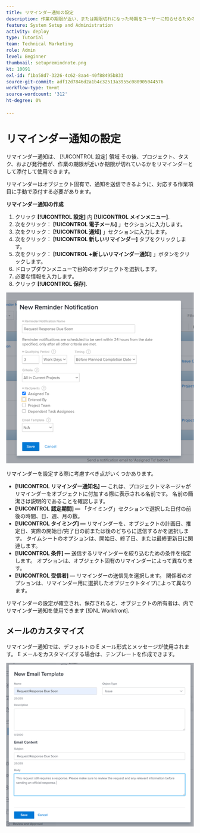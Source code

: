 ```yaml
---
title: リマインダー通知の設定
description: 作業の期限が近い、または期限切れになった時期をユーザーに知らせるための、オブジェクト固有のリマインダー通知を設定する方法を説明します。
feature: System Setup and Administration
activity: deploy
type: Tutorial
team: Technical Marketing
role: Admin
level: Beginner
thumbnail: setupremindnote.png
kt: 10091
exl-id: f1ba58d7-3226-4c62-8aa4-40f88495b833
source-git-commit: adf12d7846d2a1b4c32513a3955c080905044576
workflow-type: tm+mt
source-wordcount: '312'
ht-degree: 0%

---
```


<!---
this has the same content as the system administrator notification setup and mangement section of the email and inapp notificiations learning path
--->

# リマインダー通知の設定

リマインダー通知は、 [!UICONTROL 設定] 領域 その後、プロジェクト、タスク、および発行者が、作業の期限が近いか期限が切れているかをリマインダーとして添付して使用できます。

リマインダーはオブジェクト固有で、通知を送信できるように、対応する作業項目に手動で添付する必要があります。

**リマインダー通知の作成**

1. クリック **[!UICONTROL 設定]** 内 **[!UICONTROL メインメニュー]**.
1. 次をクリック： **[!UICONTROL 電子メール]** 」セクションに入力します。
1. 次をクリック： **[!UICONTROL 通知]** 」セクションに入力します。
1. 次をクリック： **[!UICONTROL 新しいリマインダー]** タブをクリックします。
1. 次をクリック： **[!UICONTROL +新しいリマインダー通知]** 」ボタンをクリックします。
1. ドロップダウンメニューで目的のオブジェクトを選択します。
1. 必要な情報を入力します。
1. クリック **[!UICONTROL 保存]**.

![[!UICONTROL 新しいリマインダー通知] window](assets/admin-fund-reminder-notification-1.png)

リマインダーを設定する際に考慮すべき点がいくつかあります。

* **[!UICONTROL リマインダー通知名] —** これは、プロジェクトマネージャがリマインダーをオブジェクトに付加する際に表示される名前です。 名前の簡潔さは説明的であることを確認します。
* **[!UICONTROL 認定期間] —** 「タイミング」セクションで選択した日付の前後の時間、日、週、月の数。
* **[!UICONTROL タイミング] —** リマインダーを、オブジェクトの計画日、推定日、実際の開始日/完了日の前または後のどちらに送信するかを選択します。 タイムシートのオプションは、開始日、終了日、または最終更新日に関連します。
* **[!UICONTROL 条件] —** 送信するリマインダーを絞り込むための条件を指定します。 オプションは、オブジェクト固有のリマインダーによって異なります。
* **[!UICONTROL 受信者] —** リマインダーの送信先を選択します。 関係者のオプションは、リマインダー用に選択したオブジェクトタイプによって異なります。

リマインダーの設定が確立され、保存されると、オブジェクトの所有者は、内でリマインダー通知を使用できます [!DNL Workfront].

## メールのカスタマイズ

リマインダー通知では、デフォルトの E メール形式とメッセージが使用されます。 E メールをカスタマイズする場合は、テンプレートを作成できます。

<!---
paragraph above needs a hyperlink to an article
--->

![新規メールテンプレートウィンドウ](assets/admin-fund-email-customization.png)

<!---
learn more URLs
--->
